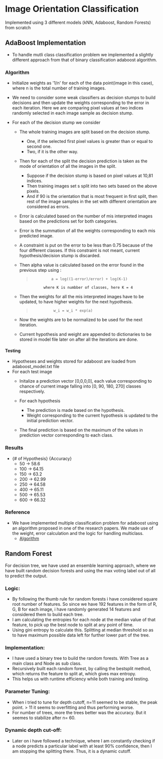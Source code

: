 # Image Orientation Classification

Implemented using 3 different models (kNN, Adaboost, Random Forests) from scratch
## AdaBoost Implementation

- To handle mutli class classification problem we implemented a slightly different approach
from that of binary classification adaboost algorithm.
### Algorithm

- Initialize weights as '1/n' for each of the data point(image in this case),
where n is the total number of training images.
- We need to consider some weak classifiers as decision stumps to build decisions and then update
the weights corresponding to the error in each iteration. Here we are comparing
pixel values at two indices randomly selected in each image sample as decision stump.

- For each of the decision stump we consider
  - The whole training images are split based on the decision stump.
    - One, if the selected first pixel values is greater than or equal to second one.
    - Two, if it is the other way.
  - Then for each of the split the decision prediction is taken as the mode of orientation of all the images in the split.
    - Suppose if the decision stump is based on pixel values at 10,81 indices.
    - Then training images set s split into two sets based on the above pixels.
    - And if 90 is the orientation that is most frequent in first split, then rest of the image
    samples in the set with different orientation are considered as errors.
  - Error is calculated based on the number of mis interpreted images
  based on the predictions set for both categories.
  - Error is the summation of all the weights corresponding to each mis predicted image.
  - A constraint is put on the error to be less than 0.75 because of the four different classes.
  If this constraint is not meant, current hypothesis/decision stump is discarded.
  - Then alpha value is calculated based on the error found in the previous step using :
  
    >              a = log((1-error)/error) + log(K-1)
                   where K is numbber of classes, here K = 4
  
  - Then the weights for all the mis interpreted images have to be
    updated, to have higher weights for the next hypothesis.
    >               w_i = w_i * exp(a)
  - Now the weights are to be normalized to be used for the next iteration.
  - Current hypothesis and weight are appended to dictionaries to be stored in model file later on after
  all the iterations are done.


#### Testing
- Hypotheses and weights stored for adaboost are loaded from adaboost_model.txt file
- For each test image
  - Initalize a prediction vector [0,0,0,0], each value corresponding to chance of current image
     falling into [0, 90, 180, 270] classes respectively. 
  - For each hypothesis
  
    - The prediction is made based on the hypothesis.
    - Weight corresponding to the current hypothesis is updated to the initial prediction vector.
  - The final prediction is based on the maximum of the values in prediction vector corresponding to each class.
  
  
### Results

- {# of Hypothesis}  {Accuracy}
  - 50 -> 58.6
  - 100 -> 64.15
  - 150 -> 63.2
  - 200 -> 62.99
  - 250 -> 64.58
  - 400 -> 65.11
  - 500 -> 65.53
  - 600 -> 66.32


### Reference
- We have implemented multiple classification problem for adaboost using an algorithm
proposed in one of the research papers. We made use of the weight, error calculation
and the logic for handling multiclass.
  - [Algorithm](https://web.stanford.edu/~hastie/Papers/samme.pdf)
  

## Random Forest

For decision tree, we have used an ensemble learning approach, where we have built random decision forests and using the max voting label out of all to predict the output. 

### Logic: 
 - By following the thumb rule for random forests i have considered square root number of features. So since we have 192 features in the form of R, G, B for each image, i have randomly generated 14 features and considered them to build each tree. 
 - I am calculating the entropies for each node at the median value of that feature, to pick up the best node to split at any point of time. 
 - Using gini entropy to calculate this. Splitting at median threshold so as to have maximum possible data left for further lower part of the tree.
 
 ### Implementation: 
 - I have used a binary tree to build the random forests. With Tree as a main class and Node as sub class. 
 - Recursively built each random forest, by calling the bestsplit method, which returns the feature to split at, which gives max entropy.
 - This helps us with runtime efficiency while both training and testing. 
### Parameter Tuning: 
 - When i tried to tune for depth cutoff, n=11 seemed to be stable, the peak point. > 11 it seems to overfitting and thus performing worse.
 - For number of trees, more the trees better was the accuracy. But it seemes to stabilize after n= 60. 
### Dynamic depth cut-off: 
  - Later on i have followed a technique, where I am constantly checking if a node predicts a particular label with at least 90% confidence, then I am stopping the splitting there. Thus, it is a dynamic cutoff.  
  
    

